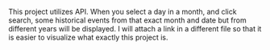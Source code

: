 This project utilizes API. When you select a day in a month, and click search, some historical events from that exact month and date but from different years will be displayed.
I will attach a link in a different file so that it is easier to visualize what exactly this project is.
